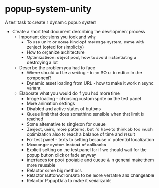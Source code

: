# popup-system-unity
A test task to create a dynamic popup system

- Create a short text document describing the development process
	- Important decisions you took and why
		- To use unirx or some kind opf message system, same with zenject (opted for simplicity)
		- How to organize architecture
		- Optimizatiuon: object pool, how to avoid instantiating a destroying a lot
	- Describe the problem you had to face
		- Where should url be a setting - in an SO or in editor in the component?
		- Dynamic asset loading from URL - how to make it work n async variant
	- Elaborate what you would do if you had more time
		- Image loading - choosing custom sprite on the test panel
		- More animation settings
		- Disabled and active states of buttons
		- Queue limit that does something sensible when that limit is reached
		- Some alternative to singleton for queue
		- Zenject, unirx, more patterns, but I'd have to think ab too much optimization also to reach a balance of time and result
		- For test panel - texts to setting because of potential localization
		- Messenger system instead of callbacks
		- Explicit setting on the test panel for if we should wait for the popup button click or fade anyway
		- Interfaces for pool, poolable and queue & in general make them more reusable
		- Refactor some big methods
		- Refactor ButtonActionData to be more versatile and changeable
		- Refactor PopupData to make it serializable

